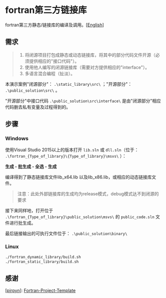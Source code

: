 # fortran第三方链接库

fortran第三方静态/链接库的编译及调用。[[English](./README.md)]



## 需求

> 1. 将闭源项目打包成静态或动态链接库，将其中的部分代码文件开源（必须提供相应的"接口代码"）。
> 2. 使用他人编写的闭源链接库（需要对方提供相应的"interface"）。
> 3. 多语言混合编程（扯淡）。

本演示案例"闭源部分"： `.\static_library\src\` ；"开源部分"：  `.\public_solution\src\` 。

"开源部分"中接口代码 `.\public_solution\src\interface\` 是由"闭源部分"相应代码删去私有变量及过程得到的。



## 步骤

### Windows

使用Visual Studio 2015以上的版本打开 `lib.sln` 或 `dll.sln`（位于： `.\fortran_{Type_of_library}\{Type_of_library}\msvs\` ）：

**生成 - 批生成 - 全选 - 生成**

编译得到了静态链接库文件lib_x64.lib 以及lib_x86.lib，或相应的动态链接库文件。

> 注意：此处外部链接库的生成均为release模式，debug模式达不到闭源的要求

接下来同样地，打开位于 `.\fortran_{Type_of_library}\public_solution\msvs\` 的 `public_code.sln` 文件进行批生成。

最后链接输出的可执行文件位于： `.\public_solution\binary\`

### Linux

```bash
./fortran_dynamic_library/build.sh
./fortran_static_library/build.sh
```



## 感谢

[[pirpyn](https://github.com/pirpyn)]:  [Fortran-Project-Template](https://github.com/pirpyn/Fortran-Project-Template)

